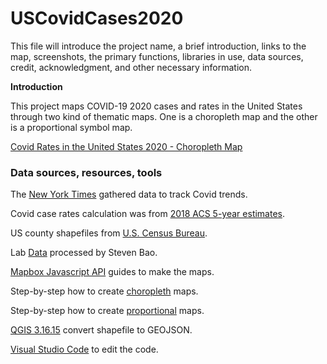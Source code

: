 # USCovidCases2020
This file will introduce the project name, a brief introduction, links to the map, screenshots, the primary functions, libraries in use, data sources, credit, acknowledgment, and other necessary information.

**Introduction**

This project maps COVID-19 2020 cases and rates in the United States through two kind of thematic maps. One is a choropleth map and the other is a proportional symbol map.

[Covid Rates in the United States 2020 - Choropleth Map](https://mattperdana.github.io/USCovidCases2020/map1.html)

### Data sources, resources, tools 
The [New York Times](https://github.com/nytimes/covid-19-data/blob/43d32dde2f87bd4dafbb7d23f5d9e878124018b8/live/us-counties.csv) gathered data to track Covid trends.

Covid case rates calculation was from [2018 ACS 5-year estimates](https://data.census.gov/cedsci/table?g=0100000US%24050000&d=ACS%205-Year%20Estimates%20Data%20Profiles&tid=ACSDP5Y2018.DP05&hidePreview=true).

US county shapefiles from [U.S. Census Bureau](https://www.census.gov/geographies/mapping-files/time-series/geo/carto-boundary-file.html).

Lab [Data](https://github.com/jakobzhao/geog458/tree/master/labs/lab03) processed by Steven Bao.

[Mapbox Javascript API](https://docs.mapbox.com/mapbox-gl-js/api/) guides to make the maps.

Step-by-step how to create [choropleth](https://github.com/jakobzhao/geog495/tree/main/labs/lab04) maps.

Step-by-step how to create [proportional](https://github.com/jakobzhao/geog458/tree/master/labs/lab03) maps.

[QGIS 3.16.15](https://qgis.org/en/site/) convert shapefile to GEOJSON.

[Visual Studio Code](https://code.visualstudio.com/) to edit the code.
